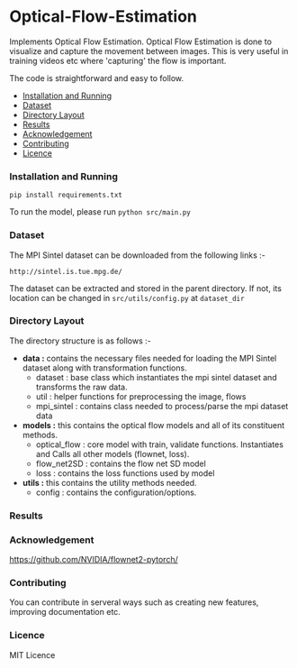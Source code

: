 # Optical-Flow-Estimation

Implements Optical Flow Estimation.
Optical Flow Estimation is done to visualize and capture the movement between images.
This is very useful in training videos etc where 'capturing' the flow is important.

The code is straightforward and easy to follow.

<ul>
<li><a href="https://github.com/Sai-Venky/Optical-Flow-Estimation#installation-and-running">Installation and Running</a></li>
<li><a href="https://github.com/Sai-Venky/Optical-Flow-Estimation#dataset">Dataset</a></li>
<li><a href="https://github.com/Sai-Venky/Optical-Flow-Estimation#directory-layout">Directory Layout</a></li>
<li><a href="https://github.com/Sai-Venky/Optical-Flow-Estimation#results">Results</a></li>
<li><a href="https://github.com/Sai-Venky/Optical-Flow-Estimation#acknowledgement">Acknowledgement</a></li>
<li><a href="https://github.com/Sai-Venky/Optical-Flow-Estimation#contributing">Contributing</a></li>
<li><a href="https://github.com/Sai-Venky/Optical-Flow-Estimation#licence">Licence</a></li>
</ul>

### Installation and Running

```pip install requirements.txt```

To run the model, please run 
```python src/main.py```


### Dataset

The MPI Sintel dataset can be downloaded from the following links :-

`http://sintel.is.tue.mpg.de/`

The dataset can be extracted and stored in the parent directory. If not, its location can be changed in `src/utils/config.py` at `dataset_dir`

### Directory Layout

The directory structure is as follows :-

* **data :** contains the necessary files needed for loading the MPI Sintel dataset along with transformation functions.
  * dataset : base class which instantiates the mpi sintel dataset and transforms the raw data.
  * util : helper functions for preprocessing the image, flows
  * mpi_sintel : contains class needed to process/parse the mpi dataset data
* **models :** this contains the optical flow models and all of its constituent methods.
    * optical_flow : core model with train, validate functions. Instantiates and Calls all other models (flownet, loss).
    * flow_net2SD : contains the flow net SD model
    * loss : contains the loss functions used by model
* **utils :** this contains the utility methods needed.
    * config : contains the configuration/options.

 ### Results


 ### Acknowledgement

 https://github.com/NVIDIA/flownet2-pytorch/

 ### Contributing

 You can contribute in serveral ways such as creating new features, improving documentation etc.

 ### Licence

 MIT Licence
